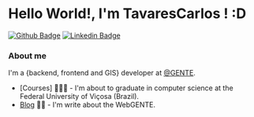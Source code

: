 # Hello World!, I'm TavaresCarlos ! :D

[![Github Badge](https://img.shields.io/badge/-Github-000?style=flat-square&logo=Github&logoColor=white&link=https://github.com/TavaresCarlos)](https://github.com/TavaresCarlos)
[![Linkedin Badge](https://img.shields.io/badge/-LinkedIn-blue?style=flat-square&logo=Linkedin&logoColor=white&link=https://www.linkedin.com/in/carlos-henrique-tavares-8a3665147)](https://www.linkedin.com/in/carlos-henrique-tavares-8a3665147)

### About me
I'm a {backend, frontend and GIS} developer at [@GENTE](https://www.genteufv.com.br/home/).

- [Courses] 👨🏼‍🏫 - I'm about to graduate in computer science at the Federal University of Viçosa (Brazil).
- [Blog](https://www.genteufv.com.br/blog/) ✍🏼 - I'm write about the WebGENTE.


